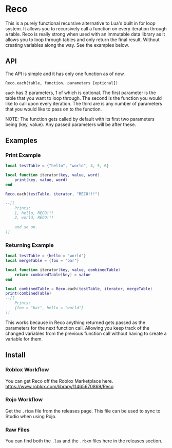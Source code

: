 # Reco
This is a purely functional recursive alternative to Lua's built in for loop system. It allows you to recursively call a function on every iteration through a table.
Reco is really strong when used with an immutable data library as it allows you to loop through tables and only return the final result. Without creating variables along the way. See the examples below.

## API
The API is simple and it has only one function as of now.

`Reco.each(table, function, parameters [optional])`

`each` has 3 parameters, 1 of which is optional. The first parameter is the table that you want to loop through. The second is the function you would like to call upon every iteration. The third are is any number of parameters that you would like to pass on to the function.

NOTE: The function gets called by default with its first two parameters being (key, value). Any passed parameters will be after these.

## Examples
### Print Example
```lua
local testTable = {"hello", "world", 4, 5, 6}

local function iterator(key, value, word)
    print(key, value, word)
end

Reco.each(testTable, iterator, "RECO!!!")

--[[
    Prints:
    1, hello, RECO!!!
    2, world, RECO!!!
    
    and so on.
]]
```
### Returning Example
```lua
local testTable = {hello = "world"}
local mergeTable = {foo = "bar"}

local function iterator(key, value, combinedTable)
    return combinedTable[key] = value
end

local combinedTable = Reco.each(testTable, iterator, mergeTable)
print(combinedTable)
--[[
    Prints:
    {foo = "bar", hello = "world"}
]]
```
This works because in Reco anything returned gets passed as the parameters for the next function call. Allowing you keep track of the changed variables from the previous function call without having to create a variable for them.

## Install
### Roblox Workflow
You can get Reco off the Roblox Marketplace here.
https://www.roblox.com/library/11465670869/Reco

### Rojo Workflow
Get the `.rbxm` file from the releases page. This file can be used to sync to Studio when using Rojo.

### Raw Files
You can find both the `.lua` and the `.rbxm` files here in the releases section.
